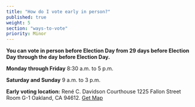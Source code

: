 ```yaml
---
title: "How do I vote early in person?"
published: true
weight: 5
section: "ways-to-vote"
priority: Minor
---
```

**You can vote in person before Election Day from 29 days before Election Day through the day before Election Day.** 

**Monday through Friday** 8:30 a.m. to 5 p.m.  

**Saturday and Sunday** 9 a.m. to 3 p.m.  

**Early voting location:** René C. Davidson Courthouse 1225 Fallon Street Room G-1 Oakland, CA 94612. [Get Map](https://www.google.com/maps/place/Ren%C3%A9+C.+Davidson+Courthouse,+1225+Fallon+St,+Oakland,+CA+94612/@37.7998255,-122.2651863,17z/data=!3m1!4b1!4m2!3m1!1s0x808f8735733618c5:0xbc91ceec51f24ea3)  
